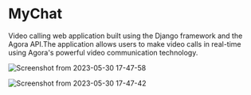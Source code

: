 # MyChat
Video calling web application built using the Django framework and the Agora API.The application allows users to make video calls in real-time using Agora's powerful video communication technology.

![Screenshot from 2023-05-30 17-47-58](https://github.com/AkshayMetry/MyChat/assets/62587809/552c00a0-9a8a-46a1-90d2-2b9d1ca8a2bd)

![Screenshot from 2023-05-30 17-47-42](https://github.com/AkshayMetry/MyChat/assets/62587809/5f5a4cf8-ad40-48cf-be9d-e5a3ea5cffdd)
